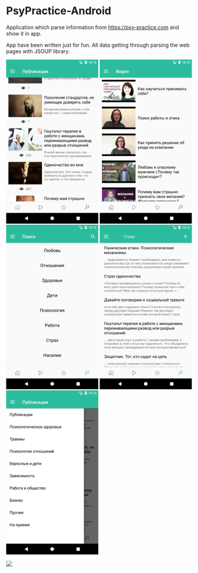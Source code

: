 # PsyPractice-Android

Application which parse information from https://psy-practice.com and show it in app. 

App have been written just for fun. All data getting through parsing the web pages with JSOUP library.

<img src="https://github.com/dajver/PsyPractice-Android/blob/master/imgs/device-2017-11-09-221211.png" width="250" /> <img src="https://github.com/dajver/PsyPractice-Android/blob/master/imgs/device-2017-11-09-221239.png" width="250" /> <img src="https://github.com/dajver/PsyPractice-Android/blob/master/imgs/device-2017-11-09-221256.png" width="250" /> <img src="https://github.com/dajver/PsyPractice-Android/blob/master/imgs/device-2017-11-09-221319.png" width="250" /> <img src="https://github.com/dajver/PsyPractice-Android/blob/master/imgs/device-2017-11-09-221340.png" width="250" /> 

[<img src="https://play.google.com/intl/en_us/badges/images/generic/en_badge_web_generic.png" width="250" />](https://play.google.com/store/apps/details?id=com.project.dajver.psypractice)
